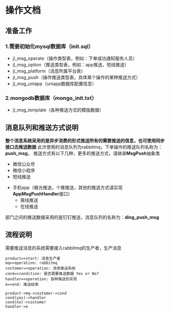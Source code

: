 # 操作文档

## 准备工作
### 1.需要初始化mysql数据库（init.sql）
* jl_msg_operate（操作类型表，例如：下单成功通知服务人员）
* jl_msg_option（推送类型表，例如：app推送，短线推送）
* jl_msg_platform（消息所属平台表）
* jl_msg_push（操作推送类型表，具体某个操作的某种推送方式）
* jl_msg_uniapp（uniapp数据库配置信息）
### 2.mongodb数据库（mongo_init.txt）
* jl_msg_template（各种推送方式的模版数据）

## 消息队列和推送方式说明
**整个消息系统采用的是异步消费的形式推送所有的需要推送的信息，也可使用同步接口去推送数据**
此次使用的消息队列为rabbitmq，下单操作的推送队列名称为：**push_msg**，
推送方式有以下几种，更多的推送方式，请继承**MsgPush**抽象类

- 微信公众号
- 微信小程序
- 短线推送
+ 手机app（极光推送，个推推送，其他的推送方式请实现**AppMsgPushHandler**接口）
    * 离线推送
    * 在线推送
    

部门之间的推送数据采用的是钉钉推送，消息队列的名称为：**ding_push_msg**

## 流程说明
需要推送消息的系统需要接入rabbitmq的生产者，生产消息

```flow
product=>start: 消息生产者
mq=>operation: rabbitmq
costomer=>operation: 消息推送系统
cond=>condition: 是否需要推送数据 Yes or No?
handler=>operation: 各种推送的实现
e=>end: 推送结束

product->mq->costomer->cond
cond(yes)->handler
cond(no)->costomer
handler->e
```